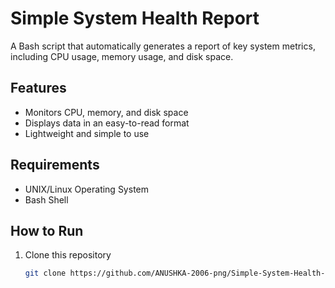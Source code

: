 # Simple System Health Report
A Bash script that automatically generates a report of key system metrics, including CPU usage, memory usage, and disk space.

## Features
- Monitors CPU, memory, and disk space
- Displays data in an easy-to-read format
- Lightweight and simple to use

## Requirements
- UNIX/Linux Operating System
- Bash Shell

## How to Run
1. Clone this repository  
   ```bash
   git clone https://github.com/ANUSHKA-2006-png/Simple-System-Health-Report.git
